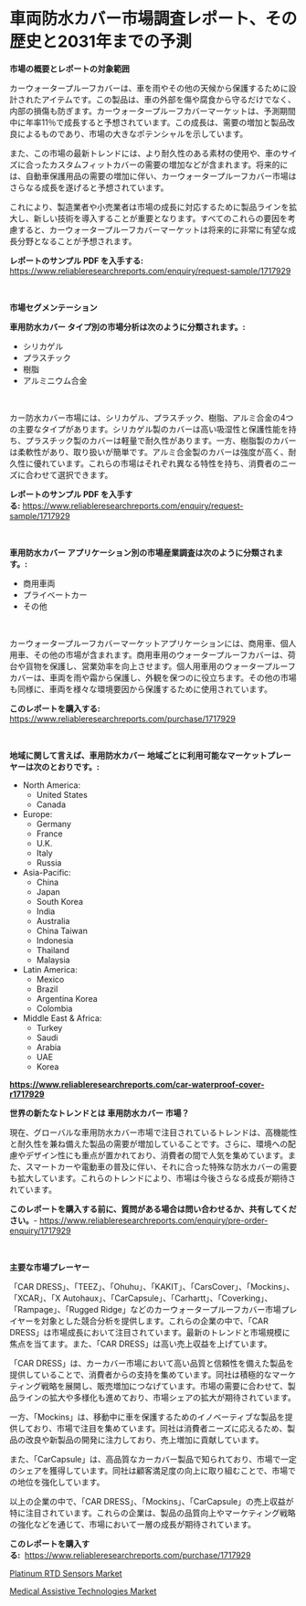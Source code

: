 <p><h1>車両防水カバー市場調査レポート、その歴史と2031年までの予測</h1></p><p><strong>市場の概要とレポートの対象範囲</strong></p>
<p><p>カーウォータープルーフカバーは、車を雨やその他の天候から保護するために設計されたアイテムです。この製品は、車の外部を傷や腐食から守るだけでなく、内部の損傷も防ぎます。カーウォータープルーフカバーマーケットは、予測期間中に年率11％で成長すると予想されています。この成長は、需要の増加と製品改良によるものであり、市場の大きなポテンシャルを示しています。</p><p>また、この市場の最新トレンドには、より耐久性のある素材の使用や、車のサイズに合ったカスタムフィットカバーの需要の増加などが含まれます。将来的には、自動車保護用品の需要の増加に伴い、カーウォータープルーフカバー市場はさらなる成長を遂げると予想されています。</p><p>これにより、製造業者や小売業者は市場の成長に対応するために製品ラインを拡大し、新しい技術を導入することが重要となります。すべてのこれらの要因を考慮すると、カーウォータープルーフカバーマーケットは将来的に非常に有望な成長分野となることが予想されます。</p></p>
<p><strong>レポートのサンプル PDF を入手する:</strong> <a href="https://www.reliableresearchreports.com/enquiry/request-sample/1717929">https://www.reliableresearchreports.com/enquiry/request-sample/1717929</a></p>
<p>&nbsp;</p>
<p><strong>市場セグメンテーション</strong></p>
<p><strong>車用防水カバー タイプ別の市場分析は次のように分類されます。:</strong></p>
<p><ul><li>シリカゲル</li><li>プラスチック</li><li>樹脂</li><li>アルミニウム合金</li></ul></p>
<p>&nbsp;</p>
<p><p>カー防水カバー市場には、シリカゲル、プラスチック、樹脂、アルミ合金の4つの主要なタイプがあります。シリカゲル製のカバーは高い吸湿性と保護性能を持ち、プラスチック製のカバーは軽量で耐久性があります。一方、樹脂製のカバーは柔軟性があり、取り扱いが簡単です。アルミ合金製のカバーは強度が高く、耐久性に優れています。これらの市場はそれぞれ異なる特性を持ち、消費者のニーズに合わせて選択できます。</p></p>
<p><strong>レポートのサンプル PDF を入手する:</strong>&nbsp;<a href="https://www.reliableresearchreports.com/enquiry/request-sample/1717929">https://www.reliableresearchreports.com/enquiry/request-sample/1717929</a></p>
<p>&nbsp;</p>
<p><strong> 車用防水カバー アプリケーション別の市場産業調査は次のように分類されます。:</strong></p>
<p><ul><li>商用車両</li><li>プライベートカー</li><li>その他</li></ul></p>
<p>&nbsp;</p>
<p><p>カーウォータープルーフカバーマーケットアプリケーションには、商用車、個人用車、その他の市場が含まれます。商用車用のウォータープルーフカバーは、荷台や貨物を保護し、営業効率を向上させます。個人用車用のウォータープルーフカバーは、車両を雨や霜から保護し、外観を保つのに役立ちます。その他の市場も同様に、車両を様々な環境要因から保護するために使用されています。</p></p>
<p><strong>このレポートを購入する:</strong>&nbsp; <a href="https://www.reliableresearchreports.com/purchase/1717929">https://www.reliableresearchreports.com/purchase/1717929</a></p>
<p>&nbsp;</p>
<p><strong>地域に関して言えば、車用防水カバー 地域ごとに利用可能なマーケットプレーヤーは次のとおりです。:</strong></p>
<p><ul>
    <li>
        North America:
        <ul>
            <li>United States</li>
            <li>Canada</li>
        </ul>
    </li>
    <li>
        Europe:
        <ul>
            <li>Germany</li>
            <li>France</li>
            <li>U.K.</li>
            <li>Italy</li>
            <li>Russia</li>
        </ul>
    </li>
    <li>
        Asia-Pacific:
        <ul>
            <li>China</li>
            <li>Japan</li>
            <li>South Korea</li>
            <li>India</li>
            <li>Australia</li>
            <li>China Taiwan</li>
            <li>Indonesia</li>
            <li>Thailand</li>
            <li>Malaysia</li>
        </ul>
    </li>
    <li>
        Latin America:
        <ul>
            <li>Mexico</li>
            <li>Brazil</li>
            <li>Argentina Korea</li>
            <li>Colombia</li>
        </ul>
    </li>
    <li>
        Middle East & Africa:
        <ul>
            <li>Turkey</li>
            <li>Saudi</li>
            <li>Arabia</li>
            <li>UAE</li>
            <li>Korea</li>
        </ul>
    </li>
    </ul></p>
<p><strong><a href="https://www.reliableresearchreports.com/car-waterproof-cover-r1717929">https://www.reliableresearchreports.com/car-waterproof-cover-r1717929</a></strong>&nbsp;</p>
<p><strong>世界の新たなトレンドとは 車用防水カバー 市場？</strong></p>
<p><p>現在、グローバルな車用防水カバー市場で注目されているトレンドは、高機能性と耐久性を兼ね備えた製品の需要が増加していることです。さらに、環境への配慮やデザイン性にも重点が置かれており、消費者の間で人気を集めています。また、スマートカーや電動車の普及に伴い、それに合った特殊な防水カバーの需要も拡大しています。これらのトレンドにより、市場は今後さらなる成長が期待されています。</p></p>
<p><strong>このレポートを購入する前に、質問がある場合は問い合わせるか、共有してください。</strong>- <a href="https://www.reliableresearchreports.com/enquiry/pre-order-enquiry/1717929">https://www.reliableresearchreports.com/enquiry/pre-order-enquiry/1717929</a></p>
<p>&nbsp;</p>
<p><strong>主要な市場プレーヤー</strong></p>
<p><p>「CAR DRESS」、「TEEZ」、「Ohuhu」、「KAKIT」、「CarsCover」、「Mockins」、「XCAR」、「X Autohaux」、「CarCapsule」、「Carhartt」、「Coverking」、「Rampage」、「Rugged Ridge」などのカーウォータープルーフカバー市場プレイヤーを対象とした競合分析を提供します。これらの企業の中で、「CAR DRESS」は市場成長において注目されています。最新のトレンドと市場規模に焦点を当てます。また、「CAR DRESS」は高い売上収益を上げています。</p><p>「CAR DRESS」は、カーカバー市場において高い品質と信頼性を備えた製品を提供していることで、消費者からの支持を集めています。同社は積極的なマーケティング戦略を展開し、販売増加につなげています。市場の需要に合わせて、製品ラインの拡大や多様化も進めており、市場シェアの拡大が期待されています。</p><p>一方、「Mockins」は、移動中に車を保護するためのイノベーティブな製品を提供しており、市場で注目を集めています。同社は消費者ニーズに応えるため、製品の改良や新製品の開発に注力しており、売上増加に貢献しています。</p><p>また、「CarCapsule」は、高品質なカーカバー製品で知られており、市場で一定のシェアを獲得しています。同社は顧客満足度の向上に取り組むことで、市場での地位を強化しています。</p><p>以上の企業の中で、「CAR DRESS」、「Mockins」、「CarCapsule」の売上収益が特に注目されています。これらの企業は、製品の品質向上やマーケティング戦略の強化などを通じて、市場において一層の成長が期待されています。</p></p>
<p><strong>このレポートを購入する:</strong>&nbsp;&nbsp;<a href="https://www.reliableresearchreports.com/purchase/1717929">https://www.reliableresearchreports.com/purchase/1717929</a></p>
<p><p><a href="https://copper-carbon-84f.notion.site/Platinum-RTD-Sensors-Market-Comprehensive-Assessment-by-Type-Application-and-Geography-0306e854e0264b47beed7e82f9dc584c">Platinum RTD Sensors Market</a></p><p><a href="https://github.com/AKSHATREPORTPRIME/Market-Research-Report-List-4/blob/main/medical-assistive-technologies-market.md">Medical Assistive Technologies Market</a></p></p>
